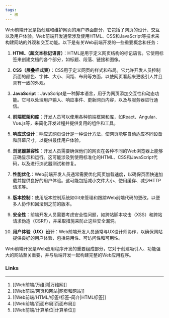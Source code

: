 ```yaml
---
tags:
  - 根
---
```

Web前端开发是指创建和维护网页的用户界面部分，它包括了网页的设计、交互以及用户体验。Web前端开发通常涉及使用HTML、CSS和JavaScript等技术来构建网站的外观和交互功能。以下是有关Web前端开发的一些重要概念和任务：

1. **HTML（超文本标记语言）**：HTML是用于定义网页结构的标记语言。它使用标签来创建文档的各个部分，如标题、段落、链接和图像。

2. **CSS（层叠样式表）**：CSS用于定义网页的样式和布局。它允许开发人员控制页面的颜色、字体、大小、间距、布局等方面，以使网页看起来更吸引人并且具有一致的外观。

3. **JavaScript**：JavaScript是一种脚本语言，用于为网页添加交互性和动态功能。它可以处理用户输入、响应事件、更新网页内容，以及与服务器进行通信。

4. **前端框架和库**：开发人员可以使用各种前端框架和库，如React、Angular、Vue.js等，来简化开发过程并提供复用的组件和工具。

5. **响应式设计**：响应式网页设计是一种设计方法，使网页能够自动适应不同设备和屏幕尺寸，以提供最佳用户体验。

6. **浏览器兼容性**：开发人员需要确保他们的网页在各种不同的Web浏览器上能够正确显示和运行。这可能涉及到使用标准化的HTML、CSS和JavaScript代码，以及进行浏览器测试和修复。

7. **性能优化**：Web前端开发人员通常需要优化网页加载速度，以确保页面快速加载并提供良好的用户体验。这可能包括减小文件大小、使用缓存、减少HTTP请求等。

8. **版本控制**：使用版本控制系统如Git来管理和跟踪Web前端代码的更改，以便多人协作和回滚到之前的版本。

9. **安全性**：前端开发人员需要考虑安全性问题，如跨站脚本攻击（XSS）和跨站请求伪造（CSRF），并采取措施来防止这些安全漏洞。

10. **用户体验（UX）设计**：Web前端开发人员通常与UX设计师协作，以确保网站提供良好的用户体验，包括易用性、可访问性和可用性。

Web前端开发是Web应用程序开发的重要组成部分，它对于创建吸引人、功能强大的网站至关重要，并与后端开发一起构建完整的Web应用程序。
### Links
---
1. [[Web前端/万维网|万维网]]
2. [[Web前端/网页和网站|网页和网站]]
3. [[Web前端/HTML/标签/标签-简介|HTML标签]]
4. [[Web前端/页面布局|页面布局]]
5. [[Web前端/计算单位|计算单位]]
